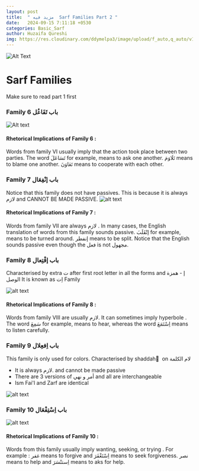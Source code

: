 ```yaml
---
layout: post
title:  " مزيد فيه  Sarf Families Part 2 "
date:   2024-09-15 7:11:18 +0530
categories: Basic_Sarf
author: Huzaifa Qureshi
img: https://res.cloudinary.com/ddymelpa3/image/upload/f_auto,q_auto/v1/arabic%20blogs/sarf%20part%202/pthe1birqz7ax3sarjnx
---
```


![Alt Text](https://res.cloudinary.com/ddymelpa3/image/upload/f_auto,q_auto/v1/arabic%20blogs/sarf%20part%202/pthe1birqz7ax3sarjnx "main")

# Sarf Families
Make sure to read part 1 first


### Family 6  باب تَفَاعُل

![Alt text](https://i.imgur.com/xAWgg9r.png "family 6")

#### Rhetorical Implications of Family 6 : 
Words from family VI usually imply that the action took place between two parties. 
The word تَسَاعَلَ for example, means to ask one another.
تَلَاوَمَ means to blame one another.
تَعَاوَنَ means to cooperate with each other.


### Family 7 باب إنْفِعَال

Notice that this family does not have passives. This is because it is <span class="hl"> always لازم and CANNOT BE MADE PASSIVE.</span>
![alt text](https://i.imgur.com/imPuYL7.png)

#### Rhetorical Implications of Family 7 : 
Words from family VII are  <span class="hl">always لازم </span> . In many cases, the English translation of words from this family sounds passive. إنْقَلَبَ  for example, means to be turned around. إنفطر means to be split. Notice that the  English sounds passive even though the فعل is not مجهول.


### Family 8 باب إفْتِعال

Characterised by extra ت after first root letter in all the forms and إ - همزة الوصل 
It is known as اِت Family

![alt text](https://i.imgur.com/Jxs9G1V.png)

#### Rhetorical Implications of Family 8 : 
Words from family VIII are <span class="hl">usually لازم.</span>  It can sometimes <span class="hl">imply hyperbole</span> . The word سَمِعَ for example,
means to hear, whereas the word اِسْتَمَعَ means to listen carefully.


### Family 9 باب اِفعِلال

This family is only used for colors.
Characterised by shaddah ّ  on لام الكلمة

- It is  <span class="hl">always لازم.</span> and cannot be made passive
- There are 3 versions of أمر و نهي and all are interchangeable
- Ism Fai'l and Zarf are identical

![alt text](https://i.imgur.com/CjmTqxn.png)


### Family 10 باب اِسْتِفْعَال

![alt text](https://i.imgur.com/3nK4mx6.png)

#### Rhetorical Implications of Family 10 : 
Words from this family usually imply <span class="hl">wanting, seeking, or trying</span> . For example : غفر means to forgive and اِسْتَغْفَرَ means to seek forgiveness.
نصر means to help and اِستنْسَرَ  means to aks for help.

